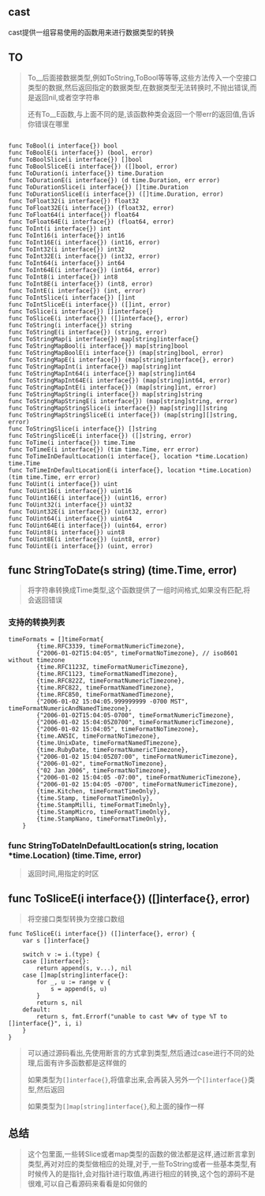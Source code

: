 ## cast

cast提供一组容易使用的函数用来进行数据类型的转换

## TO

> To__后面接数据类型,例如ToString,ToBool等等等,这些方法传入一个空接口类型的数据,然后返回指定的数据类型,在数据类型无法转换时,不抛出错误,而是返回nil,或者空字符串
>
> 还有To__E函数,与上面不同的是,该函数种类会返回一个带err的返回值,告诉你错误在哪里

```golang

func ToBool(i interface{}) bool
func ToBoolE(i interface{}) (bool, error)
func ToBoolSlice(i interface{}) []bool
func ToBoolSliceE(i interface{}) ([]bool, error)
func ToDuration(i interface{}) time.Duration
func ToDurationE(i interface{}) (d time.Duration, err error)
func ToDurationSlice(i interface{}) []time.Duration
func ToDurationSliceE(i interface{}) ([]time.Duration, error)
func ToFloat32(i interface{}) float32
func ToFloat32E(i interface{}) (float32, error)
func ToFloat64(i interface{}) float64
func ToFloat64E(i interface{}) (float64, error)
func ToInt(i interface{}) int
func ToInt16(i interface{}) int16
func ToInt16E(i interface{}) (int16, error)
func ToInt32(i interface{}) int32
func ToInt32E(i interface{}) (int32, error)
func ToInt64(i interface{}) int64
func ToInt64E(i interface{}) (int64, error)
func ToInt8(i interface{}) int8
func ToInt8E(i interface{}) (int8, error)
func ToIntE(i interface{}) (int, error)
func ToIntSlice(i interface{}) []int
func ToIntSliceE(i interface{}) ([]int, error)
func ToSlice(i interface{}) []interface{}
func ToSliceE(i interface{}) ([]interface{}, error)
func ToString(i interface{}) string
func ToStringE(i interface{}) (string, error)
func ToStringMap(i interface{}) map[string]interface{}
func ToStringMapBool(i interface{}) map[string]bool
func ToStringMapBoolE(i interface{}) (map[string]bool, error)
func ToStringMapE(i interface{}) (map[string]interface{}, error)
func ToStringMapInt(i interface{}) map[string]int
func ToStringMapInt64(i interface{}) map[string]int64
func ToStringMapInt64E(i interface{}) (map[string]int64, error)
func ToStringMapIntE(i interface{}) (map[string]int, error)
func ToStringMapString(i interface{}) map[string]string
func ToStringMapStringE(i interface{}) (map[string]string, error)
func ToStringMapStringSlice(i interface{}) map[string][]string
func ToStringMapStringSliceE(i interface{}) (map[string][]string, error)
func ToStringSlice(i interface{}) []string
func ToStringSliceE(i interface{}) ([]string, error)
func ToTime(i interface{}) time.Time
func ToTimeE(i interface{}) (tim time.Time, err error)
func ToTimeInDefaultLocation(i interface{}, location *time.Location) time.Time
func ToTimeInDefaultLocationE(i interface{}, location *time.Location) (tim time.Time, err error)
func ToUint(i interface{}) uint
func ToUint16(i interface{}) uint16
func ToUint16E(i interface{}) (uint16, error)
func ToUint32(i interface{}) uint32
func ToUint32E(i interface{}) (uint32, error)
func ToUint64(i interface{}) uint64
func ToUint64E(i interface{}) (uint64, error)
func ToUint8(i interface{}) uint8
func ToUint8E(i interface{}) (uint8, error)
func ToUintE(i interface{}) (uint, error)
```





## func StringToDate(s string) (time.Time, error)

> 将字符串转换成Time类型,这个函数提供了一组时间格式,如果没有匹配,将会返回错误

### 支持的转换列表

```golang
timeFormats = []timeFormat{
		{time.RFC3339, timeFormatNumericTimezone},
		{"2006-01-02T15:04:05", timeFormatNoTimezone}, // iso8601 without timezone
		{time.RFC1123Z, timeFormatNumericTimezone},
		{time.RFC1123, timeFormatNamedTimezone},
		{time.RFC822Z, timeFormatNumericTimezone},
		{time.RFC822, timeFormatNamedTimezone},
		{time.RFC850, timeFormatNamedTimezone},
		{"2006-01-02 15:04:05.999999999 -0700 MST", timeFormatNumericAndNamedTimezone},
		{"2006-01-02T15:04:05-0700", timeFormatNumericTimezone},                        
		{"2006-01-02 15:04:05Z0700", timeFormatNumericTimezone},                      
		{"2006-01-02 15:04:05", timeFormatNoTimezone},
		{time.ANSIC, timeFormatNoTimezone},
		{time.UnixDate, timeFormatNamedTimezone},
		{time.RubyDate, timeFormatNumericTimezone},
		{"2006-01-02 15:04:05Z07:00", timeFormatNumericTimezone},
		{"2006-01-02", timeFormatNoTimezone},
		{"02 Jan 2006", timeFormatNoTimezone},
		{"2006-01-02 15:04:05 -07:00", timeFormatNumericTimezone},
		{"2006-01-02 15:04:05 -0700", timeFormatNumericTimezone},
		{time.Kitchen, timeFormatTimeOnly},
		{time.Stamp, timeFormatTimeOnly},
		{time.StampMilli, timeFormatTimeOnly},
		{time.StampMicro, timeFormatTimeOnly},
		{time.StampNano, timeFormatTimeOnly},
	}
```

### func StringToDateInDefaultLocation(s string, location *time.Location) (time.Time, error)

> 返回时间,用指定的时区

## func ToSliceE(i interface{}) ([]interface{}, error) 

> 将空接口类型转换为空接口数组

```golang
func ToSliceE(i interface{}) ([]interface{}, error) {
	var s []interface{}

	switch v := i.(type) {
	case []interface{}:
		return append(s, v...), nil
	case []map[string]interface{}:
		for _, u := range v {
			s = append(s, u)
		}
		return s, nil
	default:
		return s, fmt.Errorf("unable to cast %#v of type %T to []interface{}", i, i)
	}
}
```

> 可以通过源码看出,先使用断言的方式拿到类型,然后通过case进行不同的处理,后面有许多函数都是这样做的
>
> 如果类型为`[]interface{}`,将值拿出来,会再装入另外一个`[]interface{}`类型,然后返回
>
> 如果类型为`[]map[string]interface{}`,和上面的操作一样



## 总结

> 这个包里面,一些转Slice或者map类型的函数的做法都是这样,通过断言拿到类型,再对对应的类型做相应的处理,对于,一些ToString或者一些基本类型,有时候传入的是指针,会对指针进行取值,再进行相应的转换,这个包的源码不是很难,可以自己看源码来看看是如何做的